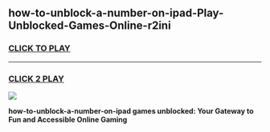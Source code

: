 
## how-to-unblock-a-number-on-ipad-Play-Unblocked-Games-Online-r2ini
<h3>
<a href="https://premium76.site?title=how-to-unblock-a-number-on-ipad&ref=25A">CLICK TO PLAY</a></h3>
<hr>

<h3>
<a href="https://premium76.site?title=how-to-unblock-a-number-on-ipad&ref=25A">CLICK 2 PLAY</a>
  
</h3>

<a href="https://premium76.site?title=how-to-unblock-a-number-on-ipad&ref=25A"><img src="https://clearcache.store/games.png"></a>


**how-to-unblock-a-number-on-ipad games unblocked: Your Gateway to Fun and Accessible Online Gaming**
